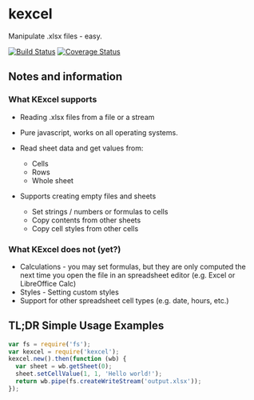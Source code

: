 ﻿# kexcel

Manipulate .xlsx files - easy.

[![Build Status](https://travis-ci.org/KeeTraxx/kexcel.svg?branch=3.0)](https://travis-ci.org/KeeTraxx/kexcel) 
[![Coverage Status](https://coveralls.io/repos/KeeTraxx/kexcel/badge.svg?branch=3.0&service=github)](https://coveralls.io/github/KeeTraxx/kexcel?branch=3.0)

## Notes and information

### What KExcel supports
 * Reading .xlsx files from a file or a stream
 * Pure javascript, works on all operating systems.
 * Read sheet data and get values from:
   * Cells
   * Rows
   * Whole sheet
   
 * Supports creating empty files and sheets
   * Set strings / numbers or formulas to cells
   * Copy contents from other sheets
   * Copy cell styles from other cells
   
### What KExcel does not (yet?)
 * Calculations - you may set formulas, but they are only computed the next time you open the file in an spreadsheet editor (e.g. Excel or LibreOffice Calc)
 * Styles -  Setting custom styles
 * Support for other spreadsheet cell types (e.g. date, hours, etc.) 

## TL;DR Simple Usage Examples
````javascript
var fs = require('fs');
var kexcel = require('kexcel');
kexcel.new().then(function (wb) {
  var sheet = wb.getSheet(0);
  sheet.setCellValue(1, 1, 'Hello world!');
  return wb.pipe(fs.createWriteStream('output.xlsx'));
});
````